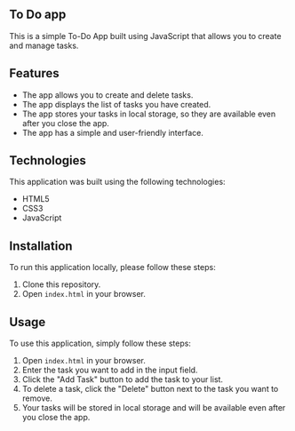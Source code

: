 ## To Do app


This is a simple To-Do App built using JavaScript that allows you to create and manage tasks.


## Features

- The app allows you to create and delete tasks.
- The app displays the list of tasks you have created.
- The app stores your tasks in local storage, so they are available even after you close the app.
- The app has a simple and user-friendly interface.


## Technologies

This application was built using the following technologies:

- HTML5
- CSS3
- JavaScript


## Installation

To run this application locally, please follow these steps:

1. Clone this repository.
2. Open `index.html` in your browser.

## Usage

To use this application, simply follow these steps:

1. Open `index.html` in your browser.
2. Enter the task you want to add in the input field.
3. Click the "Add Task" button to add the task to your list.
4. To delete a task, click the "Delete" button next to the task you want to remove.
5. Your tasks will be stored in local storage and will be available even after you close the app.

